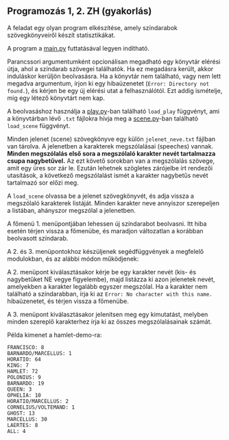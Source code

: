 ## Programozás 1, 2. ZH (gyakorlás)

A feladat egy olyan program elkészítése, amely színdarabok szövegkönyveiről készít statisztikákat.

A program a [main.py](main.py) futtatásával legyen indítható.

Parancssori argumentumként opcionálisan megadható egy könyvtár elérési útja, ahol a színdarab szövegei találhatók.
Ha ez megadásra került, akkor induláskor kerüljön beolvasásra.
Ha a könyvtár nem található, vagy nem lett megadva argumentum, írjon ki egy hibaüzenetet (`Error: Directory not found.`), és kérjen be egy új elérési utat a felhasználótól.
Ezt addig ismételje, míg egy létező könyvtárt nem kap.

A beolvasáshoz használja a [play.py](play.py)-ban található `load_play` függvényt, ami a könyvtárban lévő `.txt` fájlokra hívja meg a [scene.py](scene.py)-ban található `load_scene` függvényt.

Minden jelenet (scene) szövegkönyve egy külön `jelenet_neve.txt` fájlban van tárolva. A jelenetben a karakterek megszólalásai (speeches) vannak.
**Minden megszólalás első sora a megszólaló karakter nevét tartalmazza csupa nagybetűvel.** Az ezt követő sorokban van a megszólalás szövege, amit egy üres sor zár le.
Ezután lehetnek szögletes zárójelbe írt rendezői utasítások, a következő megszólalást ismét a karakter nagybetűs nevét tartalmazó sor előzi meg.

A `load_scene` olvassa be a jelenet szövegkönyvét, és adja vissza a megszólaló karakterek listáját. Minden karakter neve annyiszor szerepeljen a listában, ahányszor megszólal a jelenetben.

A főmenü 1. menüpontjában lehessen új színdarabot beolvasni. Itt hiba esetén térjen vissza a főmenübe, és maradjon változatlan a korábban beolvasott színdarab.

A 2. és 3. menüpontokhoz készüljenek segédfüggvények a megfelelő modulokban, és az alábbi módon működjenek:

A 2. menüpont kiválasztásakor kérje be egy karakter nevét (kis- és nagybetűket NE vegye figyelembe), majd listázza ki azon jelenetek nevét, amelyekben a karakter legalább egyszer megszólal.
Ha a karakter nem található a színdarabban, írja ki az `Error: No character with this name.` hibaüzenetet, és térjen vissza a főmenübe.

A 3. menüpont kiválasztásakor jelenítsen meg egy kimutatást, melyben minden szereplő karakterhez írja ki az összes megszólalásainak számát.

Példa kimenet a hamlet-demo-ra:

```
FRANCISCO: 8
BARNARDO/MARCELLUS: 1
HORATIO: 64
KING: 7
HAMLET: 72
POLONIUS: 9
BARNARDO: 19
QUEEN: 3
OPHELIA: 10
HORATIO/MARCELLUS: 2
CORNELIUS/VOLTEMAND: 1
GHOST: 13
MARCELLUS: 30
LAERTES: 8
ALL: 4
```
